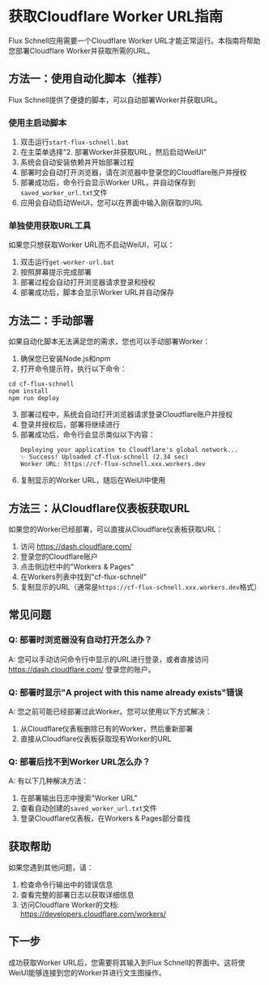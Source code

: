 # 获取Cloudflare Worker URL指南

Flux Schnell应用需要一个Cloudflare Worker URL才能正常运行。本指南将帮助您部署Cloudflare Worker并获取所需的URL。

## 方法一：使用自动化脚本（推荐）

Flux Schnell提供了便捷的脚本，可以自动部署Worker并获取URL。

### 使用主启动脚本

1. 双击运行`start-flux-schnell.bat`
2. 在主菜单选择"2. 部署Worker并获取URL，然后启动WeiUI"
3. 系统会自动安装依赖并开始部署过程
4. 部署时会自动打开浏览器，请在浏览器中登录您的Cloudflare账户并授权
5. 部署成功后，命令行会显示Worker URL，并自动保存到`saved_worker_url.txt`文件
6. 应用会自动启动WeiUI，您可以在界面中输入刚获取的URL

### 单独使用获取URL工具

如果您只想获取Worker URL而不启动WeiUI，可以：

1. 双击运行`get-worker-url.bat`
2. 按照屏幕提示完成部署
3. 部署过程会自动打开浏览器请求登录和授权
4. 部署成功后，脚本会显示Worker URL并自动保存

## 方法二：手动部署

如果自动化脚本无法满足您的需求，您也可以手动部署Worker：

1. 确保您已安装Node.js和npm
2. 打开命令提示符，执行以下命令：

```
cd cf-flux-schnell
npm install
npm run deploy
```

3. 部署过程中，系统会自动打开浏览器请求登录Cloudflare账户并授权
4. 登录并授权后，部署将继续进行
5. 部署成功后，命令行会显示类似以下内容：
   ```
   Deploying your application to Cloudflare's global network...
   ✨ Success! Uploaded cf-flux-schnell (2.34 sec)
   Worker URL: https://cf-flux-schnell.xxx.workers.dev
   ```
6. 复制显示的Worker URL，随后在WeiUI中使用

## 方法三：从Cloudflare仪表板获取URL

如果您的Worker已经部署，可以直接从Cloudflare仪表板获取URL：

1. 访问 https://dash.cloudflare.com/
2. 登录您的Cloudflare账户
3. 点击侧边栏中的"Workers & Pages"
4. 在Workers列表中找到"cf-flux-schnell"
5. 复制显示的URL（通常是`https://cf-flux-schnell.xxx.workers.dev`格式）

## 常见问题

### Q: 部署时浏览器没有自动打开怎么办？

A: 您可以手动访问命令行中显示的URL进行登录，或者直接访问 https://dash.cloudflare.com/ 登录您的账户。

### Q: 部署时显示"A project with this name already exists"错误

A: 您之前可能已经部署过此Worker。您可以使用以下方式解决：
1. 从Cloudflare仪表板删除已有的Worker，然后重新部署
2. 直接从Cloudflare仪表板获取现有Worker的URL

### Q: 部署后找不到Worker URL怎么办？

A: 有以下几种解决方法：
1. 在部署输出日志中搜索"Worker URL"
2. 查看自动创建的`saved_worker_url.txt`文件
3. 登录Cloudflare仪表板，在Workers & Pages部分查找

## 获取帮助

如果您遇到其他问题，请：

1. 检查命令行输出中的错误信息
2. 查看完整的部署日志以获取详细信息
3. 访问Cloudflare Worker的文档: https://developers.cloudflare.com/workers/

## 下一步

成功获取Worker URL后，您需要将其输入到Flux Schnell的界面中。这将使WeiUI能够连接到您的Worker并进行文生图操作。 